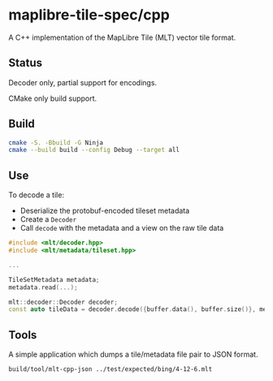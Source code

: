# maplibre-tile-spec/cpp

A C++ implementation of the MapLibre Tile (MLT) vector tile format.

## Status

Decoder only, partial support for encodings.

CMake only build support.

## Build

```bash
cmake -S. -Bbuild -G Ninja
cmake --build build --config Debug --target all
```

## Use

To decode a tile:

- Deserialize the protobuf-encoded tileset metadata
- Create a `Decoder`
- Call `decode` with the metadata and a view on the raw tile data

```cpp
#include <mlt/decoder.hpp>
#include <mlt/metadata/tileset.hpp>

...

TileSetMetadata metadata;
metadata.read(...);

mlt::decoder::Decoder decoder;
const auto tileData = decoder.decode({buffer.data(), buffer.size()}, metadata);
```

## Tools

A simple application which dumps a tile/metadata file pair to JSON format.

```bash
build/tool/mlt-cpp-json ../test/expected/bing/4-12-6.mlt
```
